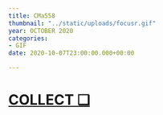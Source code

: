```yaml
---
title: CMa558
thumbnail: "../static/uploads/focusr.gif"
year: OCTOBER 2020
categories:
- GIF
date: 2020-10-07T23:00:00.000+00:00

---
```

# [COLLECT ❑](https://app.rarible.com/token/0xd07dc4262bcdbf85190c01c996b4c06a461d2430:32203:0xa1acaddd259649d470b42c95738e5e89c8d8a233 "CMa558") 